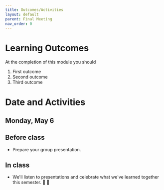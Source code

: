 ```yaml
---
title: Outcomes/Activities
layout: default
parent: Final Meeting
nav_order: 0
---
```


# Learning Outcomes

At the completion of this module you should

1. First outcome
2. Second outcome
3. Third outcome

# Date and Activities

## Monday, May 6

## Before class

- Prepare your group presentation.

## In class

- We'll listen to presentations and celebrate what we've learned together this semester. 🎉 🙌

